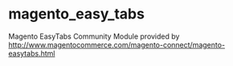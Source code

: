 magento_easy_tabs
=================

Magento EasyTabs Community Module provided by http://www.magentocommerce.com/magento-connect/magento-easytabs.html